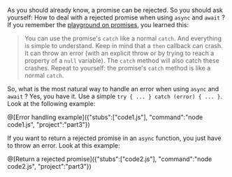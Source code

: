 As you should already know, a promise can be rejected. So you should ask yourself: How to deal with a rejected promise when using `async` and `await` ?
If you remember the [playground on promises](https://tech.io/playgrounds/347/javascript-promises-mastering-the-asynchronous), you learned this:

>  You can use the promise's `catch` like a normal `catch`. And everything is simple to understand. Keep in mind that a `then` callback can crash. It can throw an error (with an explicit throw or by trying to reach a property of a `null` variable). The `catch` method will also catch these crashes. Repeat to yourself: the promise's `catch` method is like a normal `catch`.

So, what is the most natural way to handle an error when using `async` and `await` ? Yes, you have it. Use a simple `try { ... } catch (error) { ... }`. Look at the following example:

@[Error handling example]({"stubs":["code1.js"], "command":"node code1.js", "project":"part3"})

If you want to return a rejected promise in an `async` function, you just have to throw an error. Look at this example:

@[Return a rejected promise]({"stubs":["code2.js"], "command":"node code2.js", "project":"part3"})